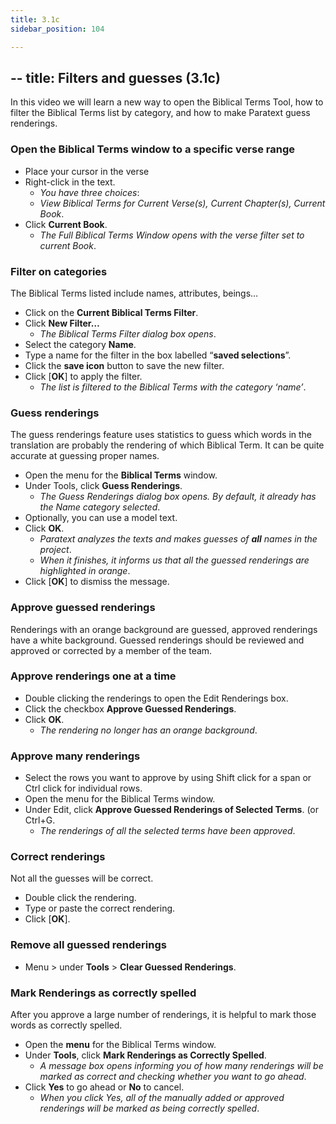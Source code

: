 ```yaml
---
title: 3.1c
sidebar_position: 104

---
```




## -- title: Filters and guesses (3.1c)


In this video we will learn a new way to open the Biblical Terms Tool, how to filter the Biblical Terms list by category, and how to make Paratext guess renderings.


### Open the Biblical Terms window to a specific verse range

- Place your cursor in the verse
- Right-click in the text.
	- _You have three choices_:
	- _View Biblical Terms for Current Verse(s), Current Chapter(s), Current Book_.
- Click **Current Book**.
	- _The Full Biblical Terms Window opens with the verse filter set to current Book_.

### Filter on categories


The Biblical Terms listed include names, attributes, beings…

- Click on the **Current Biblical Terms Filter**.
- Click **New Filter…**
	- _The Biblical Terms Filter dialog box opens_.
- Select the category **Name**.
- Type a name for the filter in the box labelled “**saved selections**”.
- Click the **save icon** button to save the new filter.
- Click [**OK**] to apply the filter.
	- _The list is filtered to the Biblical Terms with the category ‘name’_.

### Guess renderings


The guess renderings feature uses statistics to guess which words in the translation are probably the rendering of which Biblical Term. It can be quite accurate at guessing proper names.

- Open the menu for the **Biblical Terms** window.
- Under Tools, click **Guess Renderings**.
	- _The Guess Renderings dialog box opens. By default, it already has the Name category selected_.
- Optionally, you can use a model text.
- Click **OK**.
	- _Paratext analyzes the texts and makes guesses of_ _**all**_ _names in the project_.
	- _When it finishes, it informs us that all the guessed renderings are highlighted in orange_.
- Click [**OK**] to dismiss the message.

### Approve guessed renderings


Renderings with an orange background are guessed, approved renderings have a white background. Guessed renderings should be reviewed and approved or corrected by a member of the team.


### Approve renderings one at a time

- Double clicking the renderings to open the Edit Renderings box.
- Click the checkbox **Approve Guessed Renderings**.
- Click **OK**.
	- _The rendering no longer has an orange background_.

### Approve many renderings

- Select the rows you want to approve by using Shift click for a span or Ctrl click for individual rows.
- Open the menu for the Biblical Terms window.
- Under Edit, click **Approve Guessed Renderings of Selected Terms**. (or Ctrl+G.
	- _The renderings of all the selected terms have been approved_.

### Correct renderings


Not all the guesses will be correct.

- Double click the rendering.
- Type or paste the correct rendering.
- Click [**OK**].

### Remove all guessed renderings

- Menu > under **Tools** > **Clear Guessed Renderings**.

### Mark Renderings as correctly spelled


After you approve a large number of renderings, it is helpful to mark those words as correctly spelled.

- Open the **menu** for the Biblical Terms window.
- Under **Tools**, click **Mark Renderings as Correctly Spelled**.
	- _A message box opens informing you of how many renderings will be marked as correct and checking whether you want to go ahead_.
- Click **Yes** to go ahead or **No** to cancel.
	- _When you click Yes, all of the manually added or approved renderings will be marked as being correctly spelled_.
